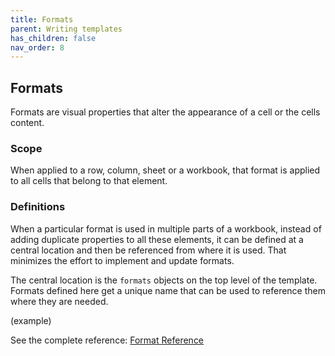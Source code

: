 ```yaml
---
title: Formats
parent: Writing templates
has_children: false
nav_order: 8
---
```


## Formats

Formats are visual properties that alter the appearance of a cell or the cells content.

### Scope

When applied to a row, column, sheet or a workbook, that format is applied to all cells that belong to that element.

### Definitions

When a particular format is used in multiple parts of a workbook, instead of adding duplicate properties to all these elements, it can be defined at a central location and then be referenced from where it is used. That minimizes the effort to implement and update formats.

The central location is the `formats` objects on the top level of the template. Formats defined here get a unique name that can be used to reference them where they are needed.

(example)

See the complete reference: [Format Reference](/reference/format)
